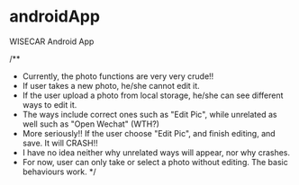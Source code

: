 
# androidApp
WISECAR Android App


/** 
 * Currently, the photo functions are very very crude!!
 * If user takes a new photo, he/she cannot edit it.
 * If the user upload a photo from local storage, he/she can see different ways to edit it.
 * The ways include correct ones such as "Edit Pic", while unrelated as well such as "Open Wechat" (WTH?)
 * More seriously!! If the user choose "Edit Pic", and finish editing, and save. It will CRASH!!
 * I have no idea neither why unrelated ways will appear, nor why crashes.
 * For now, user can only take or select a photo without editing. The basic behaviours work.
 */
